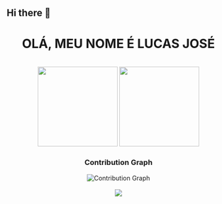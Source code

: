 ## Hi there 👋




<h1 align="center">OLÁ, MEU NOME É LUCAS JOSÉ</h1>

<br>

<div align="center">
  <img height="180em" src="https://github-readme-stats.vercel.app/api?username=lucasjosee&show_icons=true&theme=tokyonight&include_all_commits=true&count_private=true"/>
  <img height="180em" src="https://github-readme-stats.vercel.app/api/top-langs/?username=lucasjosee&layout=compact&langs_count=7&theme=tokyonight"/>
</div>

<div align="center">
  <h3>Contribution Graph</h3>
  <img src="https://github-readme-activity-graph.vercel.app/graph?username=lucasjosee&theme=react-dark&hide_border=true" alt="Contribution Graph"/>
</div>

<br>

<div align="center"> 
  <a href="www.linkedin.com/in/lucas-josé-souza-rodrigues-58a507339" target="_blank"><img src="https://img.shields.io/badge/-LinkedIn-%230077B5?style=for-the-badge&logo=linkedin&logoColor=white" target="_blank"></a> 
</div>

